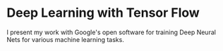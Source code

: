 # Deep Learning with Tensor Flow

I present my work with Google's open software for training Deep Neural Nets for various machine learning tasks.  
